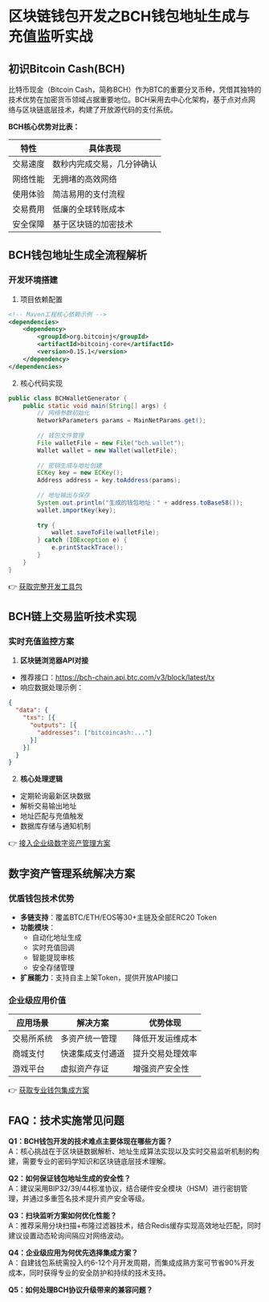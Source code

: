 # 区块链钱包开发之BCH钱包地址生成与充值监听实战

## 初识Bitcoin Cash(BCH)

比特币现金（Bitcoin Cash，简称BCH）作为BTC的重要分叉币种，凭借其独特的技术优势在加密货币领域占据重要地位。BCH采用去中心化架构，基于点对点网络与区块链底层技术，构建了开放源代码的支付系统。

**BCH核心优势对比表：**

| 特性       | 具体表现                  |
|------------|---------------------------|
| 交易速度   | 数秒内完成交易，几分钟确认 |
| 网络性能   | 无拥堵的高效网络          |
| 使用体验   | 简洁易用的支付流程        |
| 交易费用   | 低廉的全球转账成本        |
| 安全保障   | 基于区块链的加密技术      |

## BCH钱包地址生成全流程解析

### 开发环境搭建
1. 项目依赖配置
```xml
<!-- Maven工程核心依赖示例 -->
<dependencies>
    <dependency>
        <groupId>org.bitcoinj</groupId>
        <artifactId>bitcoinj-core</artifactId>
        <version>0.15.1</version>
    </dependency>
</dependencies>
```

2. 核心代码实现
```java
public class BCHWalletGenerator {
    public static void main(String[] args) {
        // 网络参数初始化
        NetworkParameters params = MainNetParams.get();
        
        // 钱包文件管理
        File walletFile = new File("bch.wallet");
        Wallet wallet = new Wallet(walletFile);
        
        // 密钥生成与地址创建
        ECKey key = new ECKey();
        Address address = key.toAddress(params);
        
        // 地址输出与保存
        System.out.println("生成的钱包地址：" + address.toBase58());
        wallet.importKey(key);
        
        try {
            wallet.saveToFile(walletFile);
        } catch (IOException e) {
            e.printStackTrace();
        }
    }
}
```

👉 [获取完整开发工具包](https://bit.ly/okx_welcome)

## BCH链上交易监听技术实现

### 实时充值监控方案
1. **区块链浏览器API对接**
- 推荐接口：https://bch-chain.api.btc.com/v3/block/latest/tx
- 响应数据处理示例：
```json
{
  "data": {
    "txs": [{
      "outputs": [{
        "addresses": ["bitcoincash:..."]
      }]
    }]
  }
}
```

2. **核心处理逻辑**
- 定期轮询最新区块数据
- 解析交易输出地址
- 地址匹配与充值触发
- 数据库存储与通知机制

👉 [接入企业级数字资产管理方案](https://bit.ly/okx_welcome)

## 数字资产管理系统解决方案

### 优盾钱包技术优势
- **多链支持**：覆盖BTC/ETH/EOS等30+主链及全部ERC20 Token
- **功能模块**：
  - 自动化地址生成
  - 实时充值回调
  - 智能提现审核
  - 安全存储管理
- **扩展能力**：支持自主上架Token，提供开放API接口

### 企业级应用价值
| 应用场景       | 解决方案                     | 优势体现               |
|----------------|------------------------------|------------------------|
| 交易所系统     | 多资产统一管理               | 降低开发运维成本       |
| 商城支付       | 快速集成支付通道             | 提升交易处理效率       |
| 游戏平台       | 虚拟资产存证                 | 增强资产安全性         |

👉 [获取专业钱包集成方案](https://bit.ly/okx_welcome)

## FAQ：技术实施常见问题

**Q1：BCH钱包开发的技术难点主要体现在哪些方面？**  
A：核心挑战在于区块链数据解析、地址生成算法实现以及实时交易监听机制的构建，需要专业的密码学知识和区块链底层技术理解。

**Q2：如何保证钱包地址生成的安全性？**  
A：建议采用BIP32/39/44标准协议，结合硬件安全模块（HSM）进行密钥管理，并通过多重签名技术提升资产安全等级。

**Q3：扫块监听方案如何优化性能？**  
A：推荐采用分块扫描+布隆过滤器技术，结合Redis缓存实现高效地址匹配，同时建议设置动态轮询间隔应对网络波动。

**Q4：企业级应用为何优先选择集成方案？**  
A：自建钱包系统需投入约6-12个月开发周期，而集成成熟方案可节省90%开发成本，同时获得专业的安全防护和持续的技术支持。

**Q5：如何处理BCH协议升级带来的兼容问题？**  